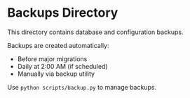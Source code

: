 # Backups Directory

This directory contains database and configuration backups.

Backups are created automatically:
- Before major migrations
- Daily at 2:00 AM (if scheduled)
- Manually via backup utility

Use `python scripts/backup.py` to manage backups.

